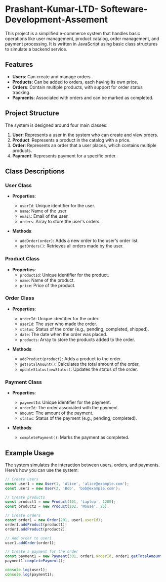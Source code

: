 # Prashant-Kumar-LTD- Softeware-Development-Assement

This project is a simplified e-commerce system that handles basic operations like user management, product catalog, order management, and payment processing. It is written in JavaScript using basic class structures to simulate a backend service.

## Features

- **Users**: Can create and manage orders.
- **Products**: Can be added to orders, each having its own price.
- **Orders**: Contain multiple products, with support for order status tracking.
- **Payments**: Associated with orders and can be marked as completed.

## Project Structure

The system is designed around four main classes:

1. **User**: Represents a user in the system who can create and view orders.
2. **Product**: Represents a product in the catalog with a price.
3. **Order**: Represents an order that a user places, which contains multiple products.
4. **Payment**: Represents payment for a specific order.

## Class Descriptions

### User Class

- **Properties**:
  - `userId`: Unique identifier for the user.
  - `name`: Name of the user.
  - `email`: Email of the user.
  - `orders`: Array to store the user's orders.
  
- **Methods**:
  - `addOrder(order)`: Adds a new order to the user's order list.
  - `getOrders()`: Retrieves all orders made by the user.

### Product Class

- **Properties**:
  - `productId`: Unique identifier for the product.
  - `name`: Name of the product.
  - `price`: Price of the product.

### Order Class

- **Properties**:
  - `orderId`: Unique identifier for the order.
  - `userId`: The user who made the order.
  - `status`: Status of the order (e.g., pending, completed, shipped).
  - `date`: The date when the order was placed.
  - `products`: Array to store the products added to the order.
  
- **Methods**:
  - `addProduct(product)`: Adds a product to the order.
  - `getTotalAmount()`: Calculates the total amount of the order.
  - `updateStatus(newStatus)`: Updates the status of the order.

### Payment Class

- **Properties**:
  - `paymentId`: Unique identifier for the payment.
  - `orderId`: The order associated with the payment.
  - `amount`: The amount of the payment.
  - `status`: Status of the payment (e.g., pending, completed).
  
- **Methods**:
  - `completePayment()`: Marks the payment as completed.

## Example Usage

The system simulates the interaction between users, orders, and payments. Here’s how you can use the system:

```javascript
// Create users
const user1 = new User(1, 'Alice', 'alice@example.com');
const user2 = new User(2, 'Bob', 'bob@example.com');

// Create products
const product1 = new Product(101, 'Laptop', 1200);
const product2 = new Product(102, 'Mouse', 25);

// Create orders
const order1 = new Order(201, user1.userId);
order1.addProduct(product1);
order1.addProduct(product2);

// Add order to user1
user1.addOrder(order1);

// Create a payment for the order
const payment1 = new Payment(301, order1.orderId, order1.getTotalAmount());
payment1.completePayment();

console.log(user1);
console.log(payment1);

